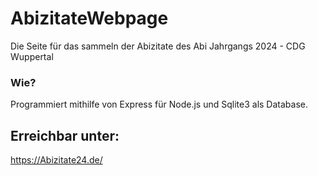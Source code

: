 # AbizitateWebpage
Die Seite für das sammeln der Abizitate des Abi Jahrgangs 2024 - CDG Wuppertal

### Wie?
Programmiert mithilfe von Express für Node.js und Sqlite3 als Database.

## Erreichbar unter:
https://Abizitate24.de/



